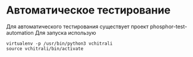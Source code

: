 # Автоматическое тестирование
Для автоматического тестирования существует проект phosphor-test-automation
Для запуска использую
```
virtualenv -p /usr/bin/python3 vchitrali
source vchitrali/bin/activate
```
